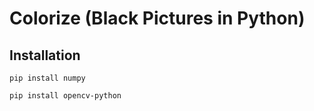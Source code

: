 # Colorize (Black Pictures in Python)


## Installation

```
pip install numpy
```

```
pip install opencv-python
```